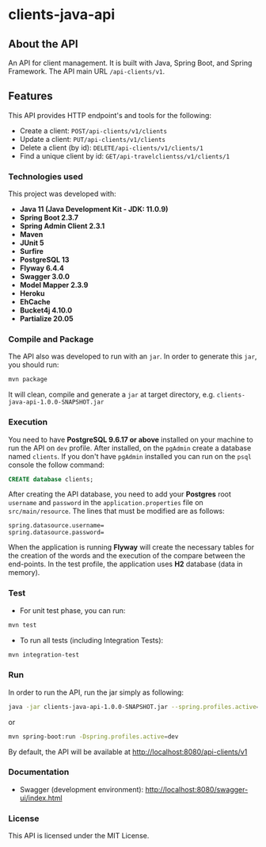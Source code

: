 # clients-java-api

## About the API

An API for client management. It is built with Java, Spring Boot, and Spring Framework. The API main URL `/api-clients/v1`.

## Features

This API provides HTTP endpoint's and tools for the following:

* Create a client: `POST/api-clients/v1/clients`
* Update a client: `PUT/api-clients/v1/clients`
* Delete a client (by id): `DELETE/api-clients/v1/clients/1`
* Find a unique client by id: `GET/api-travelclientss/v1/clients/1`

### Technologies used

This project was developed with:

* **Java 11 (Java Development Kit - JDK: 11.0.9)**
* **Spring Boot 2.3.7**
* **Spring Admin Client 2.3.1**
* **Maven**
* **JUnit 5**
* **Surfire**
* **PostgreSQL 13**
* **Flyway 6.4.4**
* **Swagger 3.0.0**
* **Model Mapper 2.3.9**
* **Heroku**
* **EhCache**
* **Bucket4j 4.10.0**
* **Partialize 20.05**

### Compile and Package

The API also was developed to run with an `jar`. In order to generate this `jar`, you should run:

```bash
mvn package
```

It will clean, compile and generate a `jar` at target directory, e.g. `clients-java-api-1.0.0-SNAPSHOT.jar`

### Execution

You need to have **PostgreSQL 9.6.17 or above** installed on your machine to run the API on `dev` profile. After installed, on the `pgAdmin` create a database named `clients`. If you don't have `pgAdmin` installed you can run on the `psql` console the follow command:

```sql
CREATE database clients;
```

After creating the API database, you need to add your **Postgres** root `username` and `password` in the `application.properties` file on `src/main/resource`. The lines that must be modified are as follows:

```properties
spring.datasource.username=
spring.datasource.password=
```

When the application is running **Flyway** will create the necessary tables for the creation of the words and the execution of the compare between the end-points. In the test profile, the application uses **H2** database (data in memory).

### Test

* For unit test phase, you can run:

```bash
mvn test
```

* To run all tests (including Integration Tests):

```bash
mvn integration-test
```

### Run

In order to run the API, run the jar simply as following:

```bash
java -jar clients-java-api-1.0.0-SNAPSHOT.jar --spring.profiles.active=dev
```
    
or

```bash
mvn spring-boot:run -Dspring.profiles.active=dev
```

By default, the API will be available at [http://localhost:8080/api-clients/v1](http://localhost:8080/api-clients/v1)

### Documentation

* Swagger (development environment): [http://localhost:8080/swagger-ui/index.html](http://localhost:8080/swagger-ui/index.html)


### License

This API is licensed under the MIT License.
